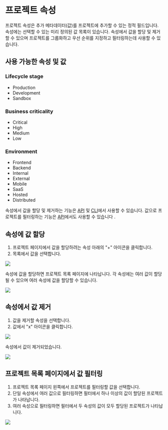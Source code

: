 # 프로젝트 속성

프로젝트 속성은 추가 메타데이터(값)를 프로젝트에 추가할 수 있는 정적 필드입니다. 속성에는 선택할 수 있는 미리 정의된 값 목록이 있습니다. 속성에서 값을 할당 및 제거할 수 있으며 프로젝트를 그룹화하고 우선 순위를 지정하고 필터링하는데 사용할 수 있습니다.

## 사용 가능한 속성 및 값

### **Lifecycle stage**

* Production
* Development
* Sandbox

### **Business criticality**

* Critical
* High
* Medium
* Low

### **Environment**

* Frontend
* Backend
* Internal
* External
* Mobile
* SaaS
* Hosted
* Distributed

속성에서 값을 할당 및 제거하는 기능은 [API](https://snyk.docs.apiary.io/#reference/projects/project-attributes) 및 [CLI](../../../features/integrations/snyk-ide-plugins/snyk-cli.md)에서 사용할 수 있습니다. 값으로 프로젝트를 필터링하는 기능은 [API](https://snyk.docs.apiary.io/#reference/projects/project-attributes)에서도 사용할 수 있습니다 .

## **속성에 값 할당**

1. 프로젝트 페이지에서 값을 할당하려는 속성 아래의 "+" 아이콘을 클릭합니다.
2. 목록에서 값을 선택합니다.

![](../../../.gitbook/assets/gs1.png)

속성에 값을 할당하면 프로젝트 목록 페이지에 나타납니다. 각 속성에는 여러 값이 할당될 수 있으며 여러 속성에 값을 할당할 수 있습니다.

![](../../../.gitbook/assets/gs2.png)

## **속성에서 값 제거**

1. 값을 제거할 속성을 선택합니다.
2. 값에서 "x" 아이콘을 클릭합니다.

![](../../../.gitbook/assets/gs3.png)

속성에서 값이 제거되었습니다.

![](../../../.gitbook/assets/gs4.png)

## **프로젝트 목록 페이지에서 값 필터링**

1. 프로젝트 목록 페이지 왼쪽에서 프로젝트를 필터링할 값을 선택합니다.
2. 단일 속성에서 여러 값으로 필터링하면 필터에서 하나 이상의 값이 할당된 프로젝트가 나타납니다.
3. 여러 속성으로 필터링하면 필터에서 두 속성의 값이 모두 할당된 프로젝트가 나타납니다.

![](../../../.gitbook/assets/gs5.png)
